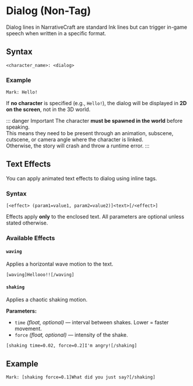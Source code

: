 # Dialog (Non-Tag)

Dialog lines in NarrativeCraft are standard Ink lines but can trigger in-game speech when written in a specific format.

## Syntax

`<character_name>: <dialog>`

### Example

`Mark: Hello!`

If **no character** is specified (e.g., `Hello!`), the dialog will be displayed in **2D on the screen**, not in the 3D world.

::: danger Important
The character **must be spawned in the world** before speaking.  
This means they need to be present through an animation, subscene, cutscene, or camera angle where the character is linked.  
Otherwise, the story will crash and throw a runtime error.
:::

## Text Effects

You can apply animated text effects to dialog using inline tags.

### Syntax

`[<effect> (param1=value1, param2=value2)]<text>[/<effect>]`

Effects apply **only** to the enclosed text. All parameters are optional unless stated otherwise.

### Available Effects

#### `waving`

Applies a horizontal wave motion to the text.

`[waving]Hellooo!![/waving]`

#### `shaking`

Applies a chaotic shaking motion.

**Parameters:**

- `time` _(float, optional)_ — interval between shakes. Lower = faster movement.
- `force` _(float, optional)_ — intensity of the shake.

`[shaking time=0.02, force=0.2]I'm angry![/shaking]`

## Example

`Mark: [shaking force=0.1]What did you just say?[/shaking]`
